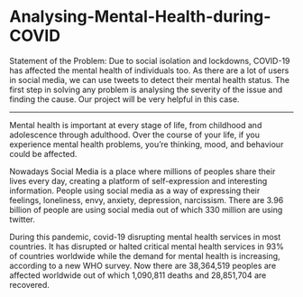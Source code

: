 # Analysing-Mental-Health-during-COVID

Statement of the Problem:
Due to social isolation and lockdowns, COVID-19 has affected the mental health of individuals too. As there are a lot of users in social media, we can use tweets to detect their mental health status. The first step in solving any problem is analysing the severity of the issue and finding the cause. Our project will be very helpful in this case.
***

Mental health is important at every stage of life, from childhood and adolescence through adulthood. Over the course of your life, if you experience mental health problems, you’re thinking, mood, and behaviour could be affected.


Nowadays Social Media is a place where millions of peoples share their lives every day, creating a platform of self-expression and interesting information. People using social media as a way of expressing their feelings, loneliness, envy, anxiety, depression, narcissism. There are 3.96 billion of people are using social media out of which 330 million are using twitter.

During this pandemic, covid-19 disrupting mental health services in most countries. It has disrupted or halted critical mental health services in 93% of countries worldwide while the demand for mental health is increasing, according to a new WHO survey. Now there are 38,364,519 peoples are affected worldwide out of which 1,090,811 deaths and 28,851,704 are recovered.
